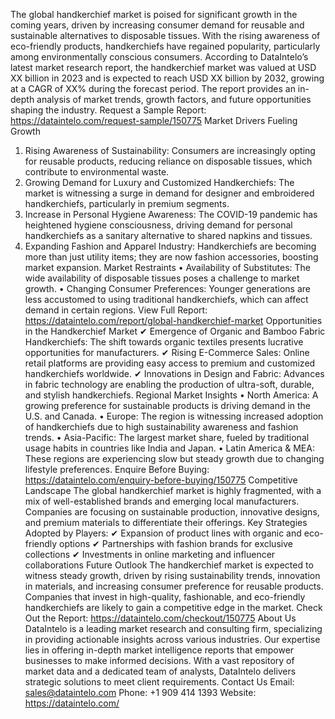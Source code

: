 The global handkerchief market is poised for significant growth in the coming years, driven by increasing consumer demand for reusable and sustainable alternatives to disposable tissues. With the rising awareness of eco-friendly products, handkerchiefs have regained popularity, particularly among environmentally conscious consumers.
According to DataIntelo’s latest market research report, the handkerchief market was valued at USD XX billion in 2023 and is expected to reach USD XX billion by 2032, growing at a CAGR of XX% during the forecast period. The report provides an in-depth analysis of market trends, growth factors, and future opportunities shaping the industry.
Request a Sample Report: https://dataintelo.com/request-sample/150775
Market Drivers Fueling Growth
1.	Rising Awareness of Sustainability: Consumers are increasingly opting for reusable products, reducing reliance on disposable tissues, which contribute to environmental waste.
2.	Growing Demand for Luxury and Customized Handkerchiefs: The market is witnessing a surge in demand for designer and embroidered handkerchiefs, particularly in premium segments.
3.	Increase in Personal Hygiene Awareness: The COVID-19 pandemic has heightened hygiene consciousness, driving demand for personal handkerchiefs as a sanitary alternative to shared napkins and tissues.
4.	Expanding Fashion and Apparel Industry: Handkerchiefs are becoming more than just utility items; they are now fashion accessories, boosting market expansion.
Market Restraints
•	Availability of Substitutes: The wide availability of disposable tissues poses a challenge to market growth.
•	Changing Consumer Preferences: Younger generations are less accustomed to using traditional handkerchiefs, which can affect demand in certain regions.
View Full Report: https://dataintelo.com/report/global-handkerchief-market
Opportunities in the Handkerchief Market
✔ Emergence of Organic and Bamboo Fabric Handkerchiefs: The shift towards organic textiles presents lucrative opportunities for manufacturers. ✔ Rising E-Commerce Sales: Online retail platforms are providing easy access to premium and customized handkerchiefs worldwide. ✔ Innovations in Design and Fabric: Advances in fabric technology are enabling the production of ultra-soft, durable, and stylish handkerchiefs.
Regional Market Insights
•	North America: A growing preference for sustainable products is driving demand in the U.S. and Canada.
•	Europe: The region is witnessing increased adoption of handkerchiefs due to high sustainability awareness and fashion trends.
•	Asia-Pacific: The largest market share, fueled by traditional usage habits in countries like India and Japan.
•	Latin America & MEA: These regions are experiencing slow but steady growth due to changing lifestyle preferences.
Enquire Before Buying: https://dataintelo.com/enquiry-before-buying/150775
Competitive Landscape
The global handkerchief market is highly fragmented, with a mix of well-established brands and emerging local manufacturers. Companies are focusing on sustainable production, innovative designs, and premium materials to differentiate their offerings.
Key Strategies Adopted by Players: ✔ Expansion of product lines with organic and eco-friendly options ✔ Partnerships with fashion brands for exclusive collections ✔ Investments in online marketing and influencer collaborations
Future Outlook
The handkerchief market is expected to witness steady growth, driven by rising sustainability trends, innovation in materials, and increasing consumer preference for reusable products. Companies that invest in high-quality, fashionable, and eco-friendly handkerchiefs are likely to gain a competitive edge in the market.
Check Out the Report: https://dataintelo.com/checkout/150775 
About Us
DataIntelo is a leading market research and consulting firm, specializing in providing actionable insights across various industries. Our expertise lies in offering in-depth market intelligence reports that empower businesses to make informed decisions. With a vast repository of market data and a dedicated team of analysts, DataIntelo delivers strategic solutions to meet client requirements.
Contact Us
Email: sales@dataintelo.com
Phone: +1 909 414 1393
Website: https://dataintelo.com/
